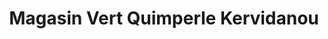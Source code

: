 ---
title: "Magasin Vert Quimperle Kervidanou"
url: /quimperle/magasin-vert-quimperle-kervidanou/
shop: fleuriste
---